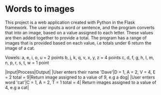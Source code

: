 # Words to images
This project is a web application created with Python in the Flask framework. The user inputs a word or sentence, and the program
converts that into an image, based on a value assigned to each letter. These values are then added together to provide a total.
The program has a range of images that is provided based on each value, i.e totals under 6 return the image of a cat.

Vowels: a, e, i, o, u = 2 points
b, j, k, q, v, x, y, z = 4 points
c, d, f, g, h, l, m, n, p, r, s, t, w = 1 point

|Input|Process|Output|
|User enters their name 'Dave'|D = 1, A = 2, V = 4, E = 2 total = 9|Return image assigned to a value of 9, e.g a dog|
|User enters word 'cat'|C = 1, A = 2, T = 1 total = 4| Return images assigned to a value of 4, e.g a cat|